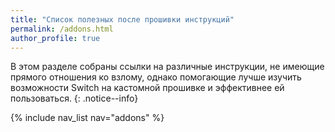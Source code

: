 ```yaml
---
title: "Список полезных после прошивки инструкций"
permalink: /addons.html
author_profile: true
---
```


В этом разделе собраны ссылки на различные инструкции, не имеющие прямого отношения ко взлому, однако помогающие лучше изучить возможности Switch на кастомной прошивке и эффективнее ей пользоваться.
{: .notice--info}

{% include nav_list nav="addons" %}